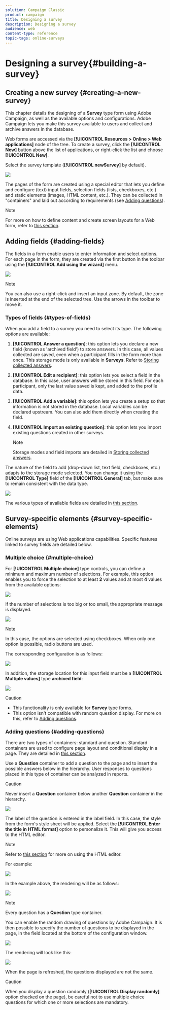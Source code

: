 ```yaml
---
solution: Campaign Classic
product: campaign
title: Designing a survey
description: Designing a survey
audience: web
content-type: reference
topic-tags: online-surveys
---
```


# Designing a survey{#building-a-survey}

## Creating a new survey {#creating-a-new-survey}

This chapter details the designing of a **Survey** type form using Adobe Campaign, as well as the available options and configurations. Adobe Campaign lets you make this survey available to users and collect and archive answers in the database.

Web forms are accessed via the **[!UICONTROL Resources > Online > Web applications]** node of the tree. To create a survey, click the **[!UICONTROL New]** button above the list of applications, or right-click the list and choose **[!UICONTROL New]**.

Select the survey template (**[!UICONTROL newSurvey]** by default).

![](assets/s_ncs_admin_survey_select_template.png)

The pages of the form are created using a special editor that lets you define and configure (text) input fields, selection fields (lists, checkboxes, etc.) and static elements (images, HTML content, etc.). They can be collected in "containers" and laid out according to requirements (see [Adding questions](#adding-questions)).

>[!NOTE]
>
>For more on how to define content and create screen layouts for a Web form, refer to [this section](../../web/using/about-web-forms.md).

## Adding fields {#adding-fields}

The fields in a form enable users to enter information and select options. For each page in the form, they are created via the first button in the toolbar using the **[!UICONTROL Add using the wizard]** menu. 

![](assets/s_ncs_admin_survey_add_field_menu.png)

>[!NOTE]
>
>You can also use a right-click and insert an input zone. By default, the zone is inserted at the end of the selected tree. Use the arrows in the toolbar to move it.

### Types of fields {#types-of-fields}

When you add a field to a survey you need to select its type. The following options are available:

1. **[!UICONTROL Answer a question]**: this option lets you declare a new field (known as 'archived field') to store answers. In this case, all values collected are saved, even when a participant fills in the form more than once. This storage mode is only available in **Surveys**. Refer to [Storing collected answers](../../web/using/managing-answers.md#storing-collected-answers).
1. **[!UICONTROL Edit a recipient]**: this option lets you select a field in the database. In this case, user answers will be stored in this field. For each participant, only the last value saved is kept, and added to the profile data.
1. **[!UICONTROL Add a variable]**: this option lets you create a setup so that information is not stored in the database. Local variables can be declared upstream. You can also add them directly when creating the field.
1. **[!UICONTROL Import an existing question]**: this option lets you import existing questions created in other surveys.

   >[!NOTE]
   >
   >Storage modes and field imports are detailed in [Storing collected answers](../../web/using/managing-answers.md#storing-collected-answers).

The nature of the field to add (drop-down list, text field, checkboxes, etc.) adapts to the storage mode selected. You can change it using the **[!UICONTROL Type]** field of the **[!UICONTROL General]** tab, but make sure to remain consistent with the data type.

![](assets/s_ncs_admin_survey_change_type.png)

The various types of available fields are detailed in [this section](../../web/using/about-web-forms.md).

## Survey-specific elements {#survey-specific-elements}

Online surveys are using Web applications capabilities. Specific features linked to survey fields are detailed below.

### Multiple choice {#multiple-choice}

For **[!UICONTROL Multiple choice]** type controls, you can define a minimum and maximum number of selections. For example, this option enables you to force the selection to at least **2** values and at most **4** values from the available options:

![](assets/s_ncs_admin_survey_multichoice_ex1.png)

If the number of selections is too big or too small, the appropriate message is displayed.

![](assets/s_ncs_admin_survey_multichoice_ex2.png)

>[!NOTE]
>
>In this case, the options are selected using checkboxes. When only one option is possible, radio buttons are used.

The corresponding configuration is as follows:

![](assets/s_ncs_admin_survey_multichoice_ex3.png)

In addition, the storage location for this input field must be a **[!UICONTROL Multiple values]** type **archived field**: 

![](assets/s_ncs_admin_survey_multiple_values_field.png)

>[!CAUTION]
>
>* This functionality is only available for **Survey** type forms. 
>* This option isn't compatible with random question display. For more on this, refer to [Adding questions](#adding-questions).

### Adding questions {#adding-questions}

There are two types of containers: standard and question. Standard containers are used to configure page layout and conditional display in a page. They are detailed in [this section](../../web/using/about-web-forms.md).

Use a **Question** container to add a question to the page and to insert the possible answers below in the hierarchy. User responses to questions placed in this type of container can be analyzed in reports.

>[!CAUTION]
>
>Never insert a **Question** container below another **Question** container in the hierarchy.

![](assets/s_ncs_admin_question_label.png)

The label of the question is entered in the label field. In this case, the style from the form's style sheet will be applied. Select the **[!UICONTROL Enter the title in HTML format]** option to personalize it. This will give you access to the HTML editor.

>[!NOTE]
>
>Refer to [this section](../../web/using/about-web-forms.md) for more on using the HTML editor.

For example:

![](assets/s_ncs_admin_survey_containers_qu_arbo.png)

In the example above, the rendering will be as follows:

![](assets/s_ncs_admin_survey_containers_qu_ex.png)

>[!NOTE]
>
>Every question has a **Question** type container.

You can enable the random drawing of questions by Adobe Campaign. It is then possible to specify the number of questions to be displayed in the page, in the field located at the bottom of the configuration window.

![](assets/s_ncs_admin_survey_containers_qu_display.png)

The rendering will look like this:

![](assets/s_ncs_admin_survey_containers_qu_display_rendering.png)

When the page is refreshed, the questions displayed are not the same.

>[!CAUTION]
>
>When you display a question randomly (**[!UICONTROL Display randomly]** option checked on the page), be careful not to use multiple choice questions for which one or more selections are mandatory.

